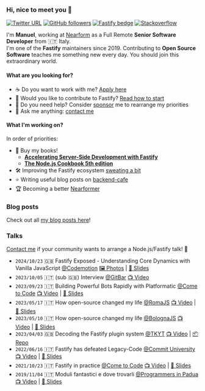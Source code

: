 ### Hi, nice to meet you 👋

[![Twitter URL](https://img.shields.io/twitter/url?label=Follow&style=social&url=https%3A%2F%2Ftwitter.com%2Fintent%2Ffollow%3Fscreen_name%3Dmanueomm)](https://twitter.com/intent/follow?screen_name=manueomm)
[![GitHub followers](https://img.shields.io/github/followers/eomm?label=Follow&style=social)](https://github.com/eomm?tab=followers) 
[![Fastify bedge](https://img.shields.io/badge/fastify-core-brightgreen?style=social&logo=fastify)][Fastify] 
[![Stackoverflow](https://img.shields.io/badge/Stackoverflow-+12k-brightgreen?style=social&logo=stackoverflow)](https://stackoverflow.com/users/3309466/manuel-spigolon?tab=profile)

I'm **Manuel**, working at [Nearform] as a Full Remote **Senior Software Developer** from 🇮🇹 Italy.  
I'm one of the **Fastify** maintainers since 2019. Contributing to **Open Source Software** teaches me something new every day. You should join this extraordinary world.

#### What are you looking for?

- ☕️ Do you want to work with me? [Apply here][apply]
- 🔮 Would you like to contribute to Fastify? [Read how to start][how-to]
- 🛟 Do you need help? Consider [sponsor] me to rearrange my priorities
- 💬 Ask me anything: [contact me][twitter]

#### What I'm working on?

In order of priorities:

- 📘 Buy my books!
  - [**Accelerating Server-Side Development with Fastify**](https://packt.link/DvIDB)
  - [**The Node.js Cookbook 5th edition**](https://a.co/d/a9Y436x)
- 🛠 Improving the Fastify ecosystem [sweating a bit](https://github.com/search?q=author:Eomm+org:fastify)
- ⭐️ Writing useful blog posts on [backend-cafe]
- 🏆 Becoming a better [Nearformer][Nearform]

### Blog posts

Check out all [my blog posts here](https://github.com/Eomm/blog-posts/tree/HEAD?tab=readme-ov-file#posts)!

### Talks

[Contact me][twitter] if your community wants to arrange a Node.js/Fastify talk! 📣

- `2024/10/23` 🇬🇧 Fastify Exposed - Understanding Core Dynamics
with Vanilla JavaScript [@Codemotion][codemotion] [🖼️ Photos](https://x.com/matteocollina/status/1849082019986260177) | [📸 Slides](https://docs.google.com/presentation/d/1_-kztqoRTz2MMuHUstnWv4tX-TD4SO173cz0kJwJ7SE/edit?usp=sharing)
- `2023/10/05` 🇮🇹 (sub 🇬🇧) Interview [@GitBar][gitbar] [📺 Video](https://www.youtube.com/watch?v=hIfcavnm5QY)
- `2023/09/23` 🇮🇹 Building Powerful Bots Rapidly with Platformatic [@Come to Code][c2c] [📺 Video](https://www.youtube.com/watch?v=NJupAZqppxs) | [📸 Slides](https://docs.google.com/presentation/d/1AMNm-zmrdxa2lU4pHHKRMgKcEjJZNHjwvzEkLaRTfGY/edit?usp=sharing)
- `2023/05/17` 🇮🇹 How open-source changed my life [@RomaJS][rjs] [📺 Video](https://www.youtube.com/watch?v=ss8-eMNhuc8&t=786s) | [📸 Slides](https://docs.google.com/presentation/d/133esSS4G6fkBTGMpqVhgOplknqEhg-GtqopnBh3KIqw/edit?usp=sharing)
- `2023/05/10` 🇮🇹 How open-source changed my life [@BolognaJS][bjs] [📺 Video](https://www.youtube.com/watch?v=JDq438tumf0&t=1989s&ab_channel=BolognaJSCommunity) | [📸 Slides](https://docs.google.com/presentation/d/1Ya5U40Sdb5rfWtWkIsZokNAx0h06HH0AQVdy6GMZ8DE/edit?usp=sharing)
- `2023/04/03` 🇬🇧 Decoding the Fastify plugin system [@TKYT][TKYT] [📺 Video](https://www.youtube.com/watch?v=BnnL7fAKqNU) | [📦 Repo](https://github.com/Eomm/TKYT)
- `2022/06/16` 🇮🇹 Fastify has defeated Legacy-Code [@Commit University][cu] [📺 Video](https://www.youtube.com/watch?v=eE10vc3YLeU&t=829s) | [📸 Slides](https://docs.google.com/presentation/d/1IXkfxQ4SjdDPCShRGnetc5bBfDmbfz8S9L5xmUB3NLk/edit?usp=sharing)
- `2021/10/23` 🇮🇹 Fastify in practice [@Come to Code][c2c] [📺 Video](https://www.youtube.com/watch?v=WBvzJeWgylU&t=3834s) | [📸 Slides](https://docs.google.com/presentation/d/1bpKWlrkdYaWQElMH3z9pkZtRgER7y9uCIpgpW6_rzM4/edit?usp=sharing)
- `2019/11/04` 🇮🇹 Moduli fantastici e dove trovarli [@Programmers in Padua][pip] [📺 Video](https://www.youtube.com/watch?v=QmV4ca2-RWk) | [📸 Slides](https://docs.google.com/presentation/d/13RA-siVPORPNy5vX4ogFVM9aw8notpSKtDns60fpMgc/edit?usp=sharing)


[codemotion]: https://conferences.codemotion.com/milan2024/
[gitbar]: https://www.gitbar.it/
[rjs]: https://romajs.org/
[bjs]: https://www.bolognajs.com/
[TKYT]: https://www.youtube.com/@dominuskelvin
[cu]: https://www.commitsoftware.it/commit-university/
[c2c]: https://www.cometocode.it/
[pip]: https://www.programmersinpadua.it/
[Nearform]: https://www.nearform.com/
[Fastify]: https://github.com/fastify/fastify
[twitter]: https://twitter.com/ManuEomm
[apply]: https://grnh.se/18177b983us
[how-to]: https://gist.github.com/Eomm/dc70b6196e99da7a8cf0bd6756b7a99c#file-fastify-oss-md
[backend-cafe]: https://backend.cafe/
[sponsor]: https://github.com/sponsors/Eomm
